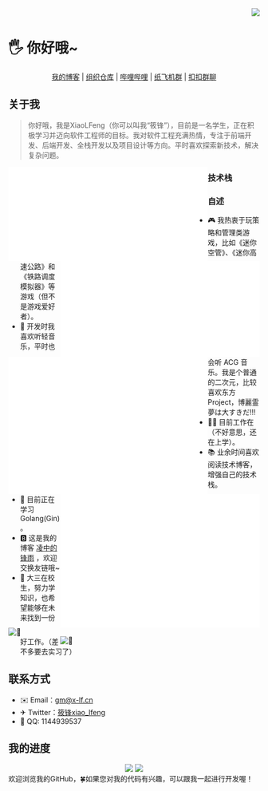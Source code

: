 <div align="right">
    <img src="https://api.moedog.org/count/@XiaoLFeng.readme" style="height: 50px">
</div>

<h1 align="left">🖐️ 你好哦~</h1>

<div align="center">
    <a href="https://blog.x-lf.com">我的博客</a>
    <span>|</span>
    <a href="https://git-fy.cn/XiaoLFeng">组织仓库</a>
    <span>|</span>
    <a href="https://space.bilibili.com/244321572">哔哩哔哩</a>
    <span>|</span>
    <a href="https://t.me/xf_talk">纸飞机群</a>
    <span>|</span>
    <a href="https://qm.qq.com/cgi-bin/qm/qr?k=viCI56D_CRmtKMQZVzKCm9Rhy_0KUwVQ&jump_from=webapi">扣扣群聊</a>
</div>

<h2 align="left">关于我</h2>

<blockquote>
    你好哦，我是XiaoLFeng（你可以叫我“筱锋”），目前是一名学生，正在积极学习并迈向软件工程师的目标。我对软件工程充满热情，专注于前端开发、后端开发、全栈开发以及项目设计等方向。平时喜欢探索新技术，解决复杂问题。
</blockquote>

<img align="left" width="400" alt="🦑" src="metrics.classic.svg">
<img align="right" width="400" alt="🦑" src="metrics.plugin.wakatime.svg">
<img align="left" width="400" alt="🦑" src="metrics.plugin.isocalendar.fullyear.svg">
<img align="right" width="400" alt="🦑" src="metrics.plugin.people.followers.svg">
<img align="right" width="400" alt="🦑" src="metrics.plugin.achievements.compact.svg">

<h3 align="left">技术栈</h3>

<img align="left" width="400" alt="🦑" src="https://skillicons.dev/icons?i=java,go,ts,js,html,css,dart,kotlin,php,py,c,cpp,md,latex,spring,laravel,vite,vue,react,flutter,nginx,nodejs,tailwind,maven,npm,gradle,vim,sqlite,mysql,postgres,rabbitmq,kubernetes,jquery,jenkins,cmake&perline=15">
<img align="right" width="400" alt="🦑" src="https://skillicons.dev/icons?i=idea,webstorm,clion,phpstorm,pycharm,androidstudio,docker,visualstudio,vscode,eclipse,arduino,postman,anaconda,obsidian,github,gitlab,grafana,git,githubactions,cloudflare,vercel,azure,apple,windows,linux,ubuntu,redhat,debian,arch,raspberrypi,kali&perline=15">

<h3 align="left">自述</h3>

<div align="left">
    <ul>
        <li>🎮 我热衷于玩策略和管理类游戏，比如《迷你空管》、《迷你高速公路》和《铁路调度模拟器》等游戏（但不是游戏爱好者）。</li>
        <li>🎵 开发时我喜欢听轻音乐，平时也会听 ACG 音乐。我是个普通的二次元，比较喜欢东方Project，博麗霊夢は大すきだ!!!</li>
        <li>👨‍💻 目前工作在（不好意思，还在上学）。</li>
        <li>📚 业余时间喜欢阅读技术博客，增强自己的技术栈。</li>
        <li>🌱 目前正在学习 Golang(Gin)。</li>
        <li>🅱️ 这是我的博客 <a href="https://blog.x-lf.com/">凌中的锋雨</a> ，欢迎交换友链哦~</li>
        <li>🏢 大三在校生，努力学知识，也希望能够在未来找到一份好工作。（差不多要去实习了）</li>
    </ul>
</div>

<h2 align="left">联系方式</h2>

<div align="left">
    <ul>
        <li>✉️ Email：<a href="mailto:gm@x-lf.cn">gm@x-lf.cn</a></li>
        <li>✈ Twitter：<a href="https://twitter.com/lfeng_xiao">筱锋xiao_lfeng</a></li>
        <li>🐧 QQ: 1144939537</li>
    </ul>
</div>

## 我的进度

<div align="center">
    <img src="https://api.githubtrends.io/user/svg/XiaoLFeng/langs?time_range=one_year&include_private=True&compact=True&theme=classic" style="height: 200px">
    <img src="https://github-readme-stats.vercel.app/api?username=XiaoLFeng&show_icons=true&include_all_commits=true&count_private=true&hide_border=true" style="height: 200px">
</div>
<div align="left">欢迎浏览我的GitHub，🍀如果您对我的代码有兴趣，可以跟我一起进行开发喔！</div>
